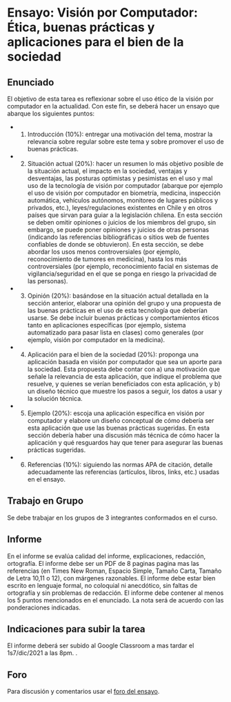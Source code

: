 # Ensayo: Visión por Computador: Ética, buenas prácticas y aplicaciones para el bien de la sociedad

## Enunciado
El objetivo de esta tarea es reflexionar sobre el uso ético de la visión por computador en la actualidad. Con este fin, se deberá hacer un ensayo que abarque los siguientes puntos:

- 1. Introducción (10%): entregar una motivación del tema, mostrar la relevancia sobre regular sobre este tema y sobre promover el uso de buenas prácticas.
- 2. Situación actual (20%): hacer un resumen lo más objetivo posible de la situación actual, el impacto en la sociedad, ventajas y desventajas, las posturas optimistas y pesimistas en el uso y mal uso de la tecnología de visión por computador (abarque por ejemplo el uso de visión por computador en biometría, medicina, inspección automática, vehículos autónomos, monitoreo de lugares públicos y privados, etc.), leyes/regulaciones existentes en Chile y en otros países que sirvan para guiar a la legislación chilena. En esta sección se deben omitir opiniones o juicios de los miembros del grupo, sin embargo, se puede poner opiniones y juicios de otras personas (indicando las referencias bibliográficas o sitios web de fuentes confiables de donde se obtuvieron). En esta sección, se debe abordar los usos menos controversiales (por ejemplo, reconocimiento de tumores en medicina), hasta los más controversiales (por ejemplo, reconocimiento facial en sistemas de vigilancia/seguridad en el que se ponga en riesgo la privacidad de las personas). 
- 3. Opinión (20%): basándose en la situación actual detallada en la sección anterior, elaborar una opinión del grupo y una propuesta de las buenas prácticas en el uso de esta tecnología que deberían usarse. Se debe incluir buenas prácticas y comportamientos éticos tanto en aplicaciones específicas (por ejemplo, sistema automatizado para pasar lista en clases) como generales (por ejemplo, visión por computador en la medicina).
- 4. Aplicación para el bien de la sociedad (20%): proponga una aplicación basada en visión por computador que sea un aporte para la sociedad. Esta propuesta debe contar con a) una motivación que señale la relevancia de esta aplicación, que indique el problema que resuelve, y quienes se verían beneficiados con esta aplicación, y b) un diseño técnico que muestre los pasos a seguir, los datos a usar y la solución técnica.
- 5. Ejemplo (20%): escoja una aplicación específica en visión por computador y elabore un diseño conceptual de cómo debería ser esta aplicación que use las buenas prácticas sugeridas. En esta sección debería haber una discusión más técnica de cómo hacer la aplicación y qué resguardos hay que tener para asegurar las buenas prácticas sugeridas. 
- 6. Referencias (10%): siguiendo las normas APA de citación, detalle adecuadamente las referencias (artículos, libros, links, etc.) usadas en el ensayo. 

## Trabajo en Grupo
Se debe trabajar en los grupos de 3 integrantes conformados en el curso.

## Informe
En el informe se evalúa calidad del informe, explicaciones, redacción, ortografía. El informe debe ser un PDF de 8 paginas pagina mas las referencias (en Times New Roman, Espacio Simple, Tamaño Carta, Tamaño de Letra 10,11 o 12), con márgenes razonables. El informe debe estar bien escrito en lenguaje formal, no coloquial ni anecdótico, sin faltas de ortografía y sin problemas de redacción. El informe debe contener al menos los 5 puntos mencionados en el enunciado. La nota será de acuerdo con las ponderaciones indicadas.

## Indicaciones para subir la tarea
El informe deberá ser subido al Google Classroom a mas tardar el 1s7/dic/2021 a las 8pm.
.  

## Foro
Para discusión y comentarios usar el [foro del ensayo](https://github.com/domingomery/vision/issues/6).
